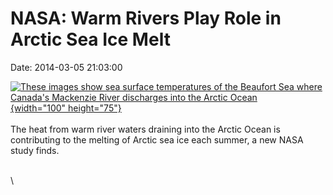 NASA: Warm Rivers Play Role in Arctic Sea Ice Melt
==================================================

Date: 2014-03-05 21:03:00

[![These images show sea surface temperatures of the Beaufort Sea where
Canada\'s Mackenzie River discharges into the Arctic
Ocean](http://www.jpl.nasa.gov/images/earth/arctic/20140305/earth20140305-226.gif){width="100"
height="75"}](http://www.jpl.nasa.gov/news/news.cfm?release=2014-069&rn=news.xml&rst=4067)\
\
The heat from warm river waters draining into the Arctic Ocean is
contributing to the melting of Arctic sea ice each summer, a new NASA
study finds.

\
\
